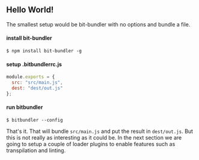 ## Hello World!

The smallest setup would be bit-bundler with no options and bundle a file.

#### install bit-bundler

```
$ npm install bit-bundler -g
```

#### setup .bitbundlerrc.js

``` javascript
module.exports = {
  src: "src/main.js",
  dest: "dest/out.js"
};
```

#### run bitbundler

```
$ bitbundler --config
```

That's it. That will bundle `src/main.js` and put the result in `dest/out.js`. But this is not really as interesting as it could be. In the next section we are going to setup a couple of loader plugins to enable features such as transpilation and linting.
